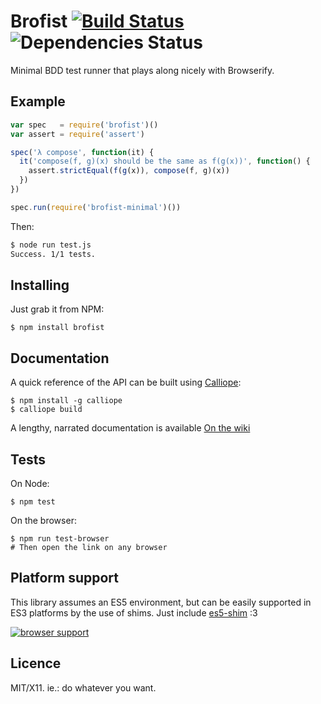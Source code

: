 # Brofist [![Build Status](https://travis-ci.org/brofistjs/brofist.png)](https://travis-ci.org/brofistjs/brofist)  ![Dependencies Status](https://david-dm.org/brofistjs/brofist.png)

Minimal BDD test runner that plays along nicely with Browserify.


## Example

```js
var spec   = require('brofist')()
var assert = require('assert')

spec('λ compose', function(it) {
  it('compose(f, g)(x) should be the same as f(g(x))', function() {
    assert.strictEqual(f(g(x)), compose(f, g)(x))
  })
})

spec.run(require('brofist-minimal')())
```

Then:

```bash
$ node run test.js
Success. 1/1 tests.
```


## Installing

Just grab it from NPM:

    $ npm install brofist


## Documentation

A quick reference of the API can be built using [Calliope][]:

    $ npm install -g calliope
    $ calliope build

A lengthy, narrated documentation is available [On the wiki][]

[Calliope]: https://github.com/killdream/calliope
[On the wiki]: https://github.com/brofistjs/brofist/wiki


## Tests

On Node:

    $ npm test
    
On the browser:

    $ npm run test-browser
    # Then open the link on any browser


## Platform support

This library assumes an ES5 environment, but can be easily supported in ES3
platforms by the use of shims. Just include [es5-shim][] :3

[![browser support](https://ci.testling.com/brofistjs/brofist.png)](http://ci.testling.com/brofistjs/brofist)

[es5-shim]: https://github.com/kriskowal/es5-shim

## Licence

MIT/X11. ie.: do whatever you want.


